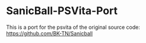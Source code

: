 # SanicBall-PSVita-Port
This is a port for the psvita of the original source code: https://github.com/BK-TN/Sanicball
